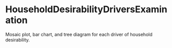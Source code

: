 # HouseholdDesirabilityDriversExamination
Mosaic plot, bar chart, and tree diagram for each driver of household desirability.
